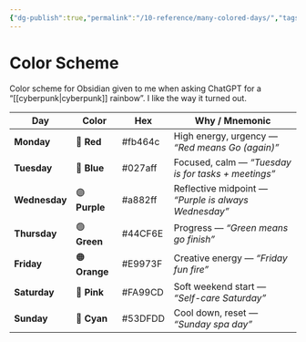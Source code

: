 ```yaml
---
{"dg-publish":true,"permalink":"/10-reference/many-colored-days/","tags":["gardenEntry"]}
---
```




# Color Scheme
Color scheme for Obsidian given to me when asking ChatGPT for a “[[cyberpunk\|cyberpunk]] rainbow”. I like the way it turned out.


|**Day**|**Color**|**Hex**|**Why / Mnemonic**|
|---|---|---|---|
|**Monday**|🔴 **Red**|#fb464c|High energy, urgency — _“Red means Go (again)”_|
|**Tuesday**|🔵 **Blue**|#027aff|Focused, calm — _“Tuesday is for tasks + meetings”_|
|**Wednesday**|🟣 **Purple**|#a882ff|Reflective midpoint — _“Purple is always Wednesday”_|
|**Thursday**|🟢 **Green**|#44CF6E|Progress — _“Green means go finish”_|
|**Friday**|🟠 **Orange**|#E9973F|Creative energy — _“Friday fun fire”_|
|**Saturday**|💖 **Pink**|#FA99CD|Soft weekend start — _“Self-care Saturday”_|
|**Sunday**|🌊 **Cyan**|#53DFDD|Cool down, reset — _“Sunday spa day”_|